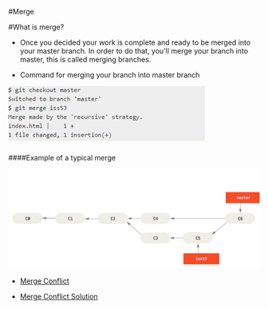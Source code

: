 #Merge

#What is merge?

* Once you decided your work is complete and ready to be merged into your master branch. In order to do that, you'll merge your branch into master, this is called merging branches.

* Command for merging your branch into master branch

![merge](/Images/Merge.PNG)

####Example of a typical merge

![typical](/Images/Typical.PNG)

* [Merge Conflict](https://github.com/jfrelish/miniproject/blob/master/Tutorials/Step-by-step.md#merge-conflict-illustration)

* [Merge Conflict Solution](https://github.com/jfrelish/miniproject/blob/master/Tutorials/Step-by-step.md#merge-conflict-solution)
